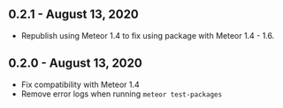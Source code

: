 ## 0.2.1 - August 13, 2020

- Republish using Meteor 1.4 to fix using package with Meteor 1.4 - 1.6.

## 0.2.0 - August 13, 2020

- Fix compatibility with Meteor 1.4
- Remove error logs when running `meteor test-packages`

